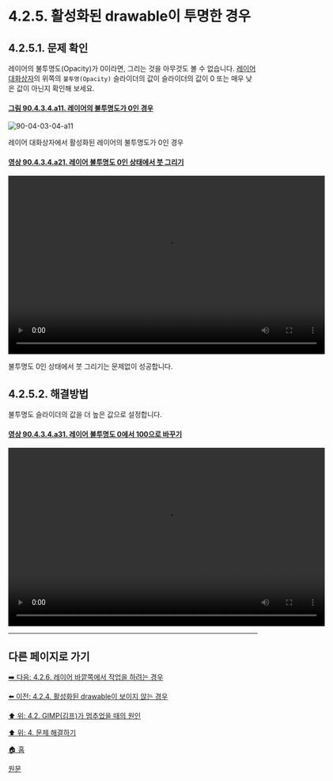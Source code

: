# 4.2.5. 활성화된 drawable이 투명한 경우
## 4.2.5.1. 문제 확인
레이어의 불투명도(Opacity)가 0이라면, 그리는 것을 아무것도 볼 수 없습니다. [레이어 대화상자](./15-02-01-00-layers-dialog.md)의 위쪽의 `불투명(Opacity)` 슬라이더의 값이 슬라이더의 값이 0 또는 매우 낮은 값이 아닌지 확인해 보세요. 

<a id="90-04-03-04-a11"></a>

#### [그림 90.4.3.4.a11. 레이어의 불투명도가 0인 경우](./90-04-03-04-opacity.md#90-04-03-04-a11)
![90-04-03-04-a11](https://github.com/wonder13662/gimp/assets/15767104/edc97312-5242-453e-b074-065aa1d7976f)

레이어 대화상자에서 활성화된 레이어의 불투명도가 0인 경우

<a id="90-04-03-04-a21"></a>

#### [영상 90.4.3.4.a21. 레이어 불투명도 0인 상태에서 붓 그리기](./90-04-03-04-opacity.md#90-04-03-04-a21)
<video controls="controls" width="640" height="360" environment="MacOS:Sonoma 14.2.1 GIMP 2.10.36" src="https://github.com/wonder13662/gimp/assets/15767104/3932b264-e15c-4bd4-af86-fd59bcd8b6ec"></video>

불투명도 0인 상태에서 붓 그리기는 문제없이 성공합니다.

## 4.2.5.2. 해결방법
불투명도 슬라이더의 값을 더 높은 값으로 설정합니다.

<a id="90-04-03-04-a31"></a>

#### [영상 90.4.3.4.a31. 레이어 불투명도 0에서 100으로 바꾸기](./90-04-03-04-opacity.md#90-04-03-04-a31)
<video controls="controls" width="640" height="360" environment="MacOS:Sonoma 14.2.1 GIMP 2.10.36" src="https://github.com/wonder13662/gimp/assets/15767104/cc78826d-d01b-42c9-bac9-d74b9554cef4"></video>

***

## 다른 페이지로 가기

[➡️ 다음: 4.2.6. 레이어 바깥쪽에서 작업을 하려는 경우](./04-02-06-you-are-trying-to-act-outside-the-layer.md)

[⬅️ 이전: 4.2.4. 활성화된 drawable이 보이지 않는 경우](./04-02-04-the-active-drawable-is-not-visible.md)

[⬆️ 위: 4.2. GIMP(김프)가 멈추었을 때의 원인](./04-02-00-common-causes-of-gimp-non-responsiveness.md)

[⬆️ 위: 4. 문제 해결하기](./04-00-what-to-do-if-you-are-stuck.md)

[🏠 홈](./00-home.md)

[원문](https://docs.gimp.org/2.10/ko/gimp-stuck-drawable-transparent.html)
